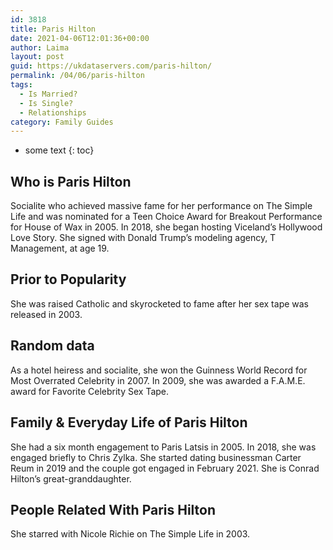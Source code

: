 ```yaml
---
id: 3818
title: Paris Hilton
date: 2021-04-06T12:01:36+00:00
author: Laima
layout: post
guid: https://ukdataservers.com/paris-hilton/
permalink: /04/06/paris-hilton
tags:
  - Is Married?
  - Is Single?
  - Relationships
category: Family Guides
---
```


* some text
{: toc}


## Who is Paris Hilton
                  
                  
                  
Socialite who achieved massive fame for her performance on The Simple Life and was nominated for a Teen Choice Award for Breakout Performance for House of Wax in 2005. In 2018, she began hosting Viceland&#8217;s Hollywood Love Story. She signed with Donald Trump&#8217;s modeling agency, T Management, at age 19.
                  
              
            
              
            
                
                
                
## Prior to Popularity
                  
                  
                  
She was raised Catholic and skyrocketed to fame after her sex tape was released in 2003.
                  
              
            
              
            
                
                
                
## Random data
                  
                  
                  
As a hotel heiress and socialite, she won the Guinness World Record for Most Overrated Celebrity in 2007. In 2009, she was awarded a F.A.M.E. award for Favorite Celebrity Sex Tape.
                  
              
            
              
            
                
                
                
## Family & Everyday Life of Paris Hilton
                  
                  
                  
She had a six month engagement to Paris Latsis in 2005. In 2018, she was engaged briefly to Chris Zylka. She started dating businessman Carter Reum in 2019 and the couple got engaged in February 2021. She is Conrad Hilton&#8217;s great-granddaughter. 
                  
              
            
              
            
                
                
                
## People Related With Paris Hilton
                  
                  
                  
She starred with Nicole Richie on The Simple Life in 2003.
                  
              
            
              
            
                
              
            
              
              
            
            
              
            
          
          
          